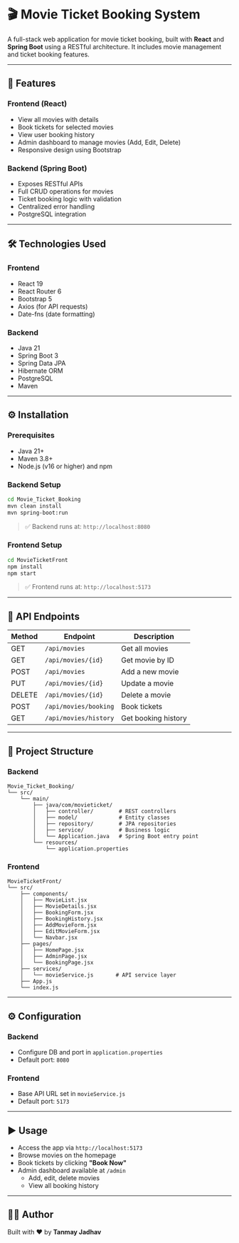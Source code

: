 # 🎬 Movie Ticket Booking System

A full-stack web application for movie ticket booking, built with **React** and **Spring Boot** using a RESTful architecture. It includes movie management and ticket booking features.

---

## 🧩 Features

### Frontend (React)
- View all movies with details
- Book tickets for selected movies
- View user booking history
- Admin dashboard to manage movies (Add, Edit, Delete)
- Responsive design using Bootstrap

### Backend (Spring Boot)
- Exposes RESTful APIs
- Full CRUD operations for movies
- Ticket booking logic with validation
- Centralized error handling
- PostgreSQL integration

---

## 🛠 Technologies Used

### Frontend
- React 19
- React Router 6
- Bootstrap 5
- Axios (for API requests)
- Date-fns (date formatting)

### Backend
- Java 21
- Spring Boot 3
- Spring Data JPA
- Hibernate ORM
- PostgreSQL
- Maven

---

## ⚙ Installation

### Prerequisites
- Java 21+
- Maven 3.8+
- Node.js (v16 or higher) and npm

### Backend Setup

```bash
cd Movie_Ticket_Booking
mvn clean install
mvn spring-boot:run
```

> ✅ Backend runs at: `http://localhost:8080`

### Frontend Setup

```bash
cd MovieTicketFront
npm install
npm start
```

> ✅ Frontend runs at: `http://localhost:5173`

---

## 📡 API Endpoints

| Method | Endpoint                | Description             |
|--------|-------------------------|-------------------------|
| GET    | `/api/movies`           | Get all movies          |
| GET    | `/api/movies/{id}`      | Get movie by ID         |
| POST   | `/api/movies`           | Add a new movie         |
| PUT    | `/api/movies/{id}`      | Update a movie          |
| DELETE | `/api/movies/{id}`      | Delete a movie          |
| POST   | `/api/movies/booking`   | Book tickets            |
| GET    | `/api/movies/history`   | Get booking history     |

---

## 📁 Project Structure

### Backend

```
Movie_Ticket_Booking/
└── src/
    └── main/
        ├── java/com/movieticket/
        │   ├── controller/        # REST controllers
        │   ├── model/             # Entity classes
        │   ├── repository/        # JPA repositories
        │   ├── service/           # Business logic
        │   └── Application.java   # Spring Boot entry point
        └── resources/
            └── application.properties
```

### Frontend

```
MovieTicketFront/
└── src/
    ├── components/
    │   ├── MovieList.jsx
    │   ├── MovieDetails.jsx
    │   ├── BookingForm.jsx
    │   ├── BookingHistory.jsx
    │   ├── AddMovieForm.jsx
    │   ├── EditMovieForm.jsx
    │   └── Navbar.jsx
    ├── pages/
    │   ├── HomePage.jsx
    │   ├── AdminPage.jsx
    │   └── BookingPage.jsx
    ├── services/
    │   └── movieService.js       # API service layer
    ├── App.js
    └── index.js
```

---

## ⚙ Configuration

### Backend
- Configure DB and port in `application.properties`
- Default port: `8080`

### Frontend
- Base API URL set in `movieService.js`
- Default port: `5173`

---

## ▶️ Usage

- Access the app via `http://localhost:5173`
- Browse movies on the homepage
- Book tickets by clicking **"Book Now"**
- Admin dashboard available at `/admin`
  - Add, edit, delete movies
  - View all booking history

---

## 🧑‍💻 Author

Built with ❤️ by **Tanmay Jadhav**
